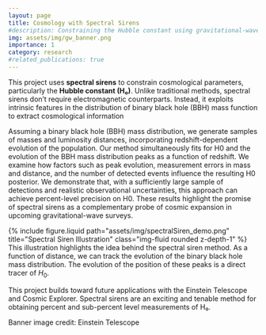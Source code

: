 ```yaml
---
layout: page
title: Cosmology with Spectral Sirens
#description: Constraining the Hubble constant using gravitational-wave sources and galaxy clustering
img: assets/img/gw_banner.png
importance: 1
category: research
#related_publications: true
---
```


This project uses **spectral sirens** to constrain cosmological parameters, particularly the **Hubble constant (H₀)**. Unlike traditional methods, spectral sirens don’t require electromagnetic counterparts. Instead, it exploits intrinsic features in the distribution of binary
black hole (BBH) mass function to extract cosmological
information

Assuming a binary black hole (BBH) mass distribution, we generate samples
of masses and luminosity distances, incorporating redshift-dependent evolution of the population. Our method simultaneously fits for H0 and the evolution of the BBH mass distribution peaks as a function of redshift. We examine how factors such as peak evolution, measurement errors in mass and distance,
and the number of detected events influence the resulting H0 posterior. We demonstrate that, with a sufficiently large sample of detections and realistic observational uncertainties, this approach can achieve percent-level precision on H0. These results highlight the promise of spectral sirens as a complementary probe of cosmic expansion in upcoming gravitational-wave surveys.

<div class="row justify-content-center">
  <div class="col-md-6 mt-3 mt-md-0">
    {% include figure.liquid path="assets/img/spectralSiren_demo.png" title="Spectral Siren Illustration" class="img-fluid rounded z-depth-1" %}
  </div>
</div>
<div class="caption">
  This illustration highlights the idea behind the spectral siren method. As a function of distance, we can track the evolution of the binary black hole mass distribution. The evolution of the position of these peaks is a direct tracer of <i>H</i><sub>0</sub>.
</div>

This project builds toward future applications with the Einstein Telescope and Cosmic Explorer. Spectral sirens are an exciting and tenable method for obtaining percent and sub-percent level measurements of H₀.

Banner image credit: Einstein Telescope
